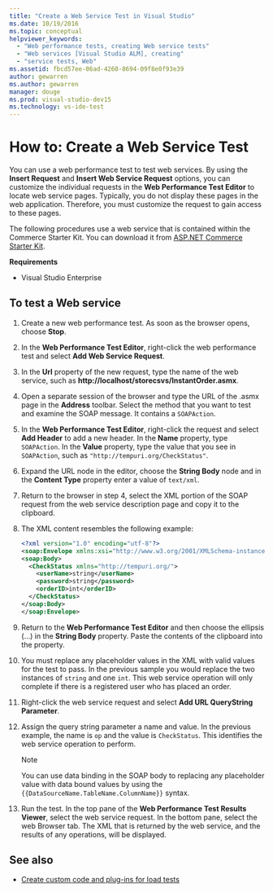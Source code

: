 ```yaml
---
title: "Create a Web Service Test in Visual Studio"
ms.date: 10/19/2016
ms.topic: conceptual
helpviewer_keywords:
  - "Web performance tests, creating Web service tests"
  - "Web services [Visual Studio ALM], creating"
  - "service tests, Web"
ms.assetid: fbcd57ee-06ad-4260-8694-09f8e0f93e39
author: gewarren
ms.author: gewarren
manager: douge
ms.prod: visual-studio-dev15
ms.technology: vs-ide-test
---
```

# How to: Create a Web Service Test

You can use a web performance test to test web services. By using the **Insert Request** and **Insert Web Service Request** options, you can customize the individual requests in the **Web Performance Test Editor** to locate web service pages. Typically, you do not display these pages in the web application. Therefore, you must customize the request to gain access to these pages.

The following procedures use a web service that is contained within the Commerce Starter Kit. You can download it from [ASP.NET Commerce Starter Kit](http://go.microsoft.com/fwlink/?LinkId=181469).

 **Requirements**

-   Visual Studio Enterprise

## To test a Web service

1.  Create a new web performance test. As soon as the browser opens, choose **Stop**.

2.  In the **Web Performance Test Editor**, right-click the web performance test and select **Add Web Service Request**.

3.  In the **Url** property of the new request, type the name of the web service, such as **http://localhost/storecsvs/InstantOrder.asmx**.

4.  Open a separate session of the browser and type the URL of the .asmx page in the **Address** toolbar. Select the method that you want to test and examine the SOAP message. It contains a `SOAPAction`.

5.  In the **Web Performance Test Editor**, right-click the request and select **Add Header** to add a new header. In the **Name** property, type `SOAPAction`. In the **Value** property, type the value that you see in `SOAPAction`, such as `"http://tempuri.org/CheckStatus"`.

6.  Expand the URL node in the editor, choose the **String Body** node and in the **Content Type** property enter a value of `text/xml`.

7.  Return to the browser in step 4, select the XML portion of the SOAP request from the web service description page and copy it to the clipboard.

8.  The XML content resembles the following example:

     ```xml
     <?xml version="1.0" encoding="utf-8"?>
     <soap:Envelope xmlns:xsi="http://www.w3.org/2001/XMLSchema-instance" xmlns:xsd="http://www.w3.org/2001/XMLSchema" xmlns:soap="http://schemas.xmlsoap.org/soap/envelope/">
     <soap:Body>
       <CheckStatus xmlns="http://tempuri.org/">
         <userName>string</userName>
         <password>string</password>
         <orderID>int</orderID>
       </CheckStatus>
     </soap:Body>
     </soap:Envelope>
     ```

9. Return to the **Web Performance Test Editor** and then choose the ellipsis (…) in the **String Body** property. Paste the contents of the clipboard into the property.

10. You must replace any placeholder values in the XML with valid values for the test to pass. In the previous sample you would replace the two instances of `string` and one `int`. This web service operation will only complete if there is a registered user who has placed an order.

11. Right-click the web service request and select **Add URL QueryString Parameter**.

12. Assign the query string parameter a name and value. In the previous example, the name is `op` and the value is `CheckStatus`. This identifies the web service operation to perform.

    > [!NOTE]
    > You can use data binding in the SOAP body to replacing any placeholder value with data bound values by using the `{{DataSourceName.TableName.ColumnName}}` syntax.

13. Run the test. In the top pane of the **Web Performance Test Results Viewer**, select the web service request. In the bottom pane, select the web Browser tab. The XML that is returned by the web service, and the results of any operations, will be displayed.

## See also

- [Create custom code and plug-ins for load tests](../test/create-custom-code-and-plug-ins-for-load-tests.md)